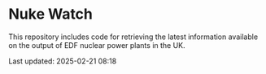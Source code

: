 # Nuke Watch

This repository includes code for retrieving the latest information available on the output of EDF nuclear power plants in the UK.

Last updated: 2025-02-21 08:18